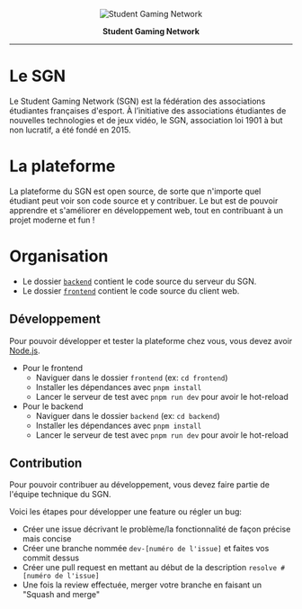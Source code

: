 <p align="center">
<img src="https://user-images.githubusercontent.com/4563971/120888136-049e2880-c5f7-11eb-81bd-25706d1944a2.png" alt="Student Gaming Network" />
</p>

<p align="center">
<b>Student Gaming Network</b>
</p>

---

# Le SGN

Le Student Gaming Network (SGN) est la fédération des associations étudiantes françaises d'esport. À l’initiative des
associations étudiantes de nouvelles technologies et de jeux vidéo, le SGN, association loi 1901 à but non lucratif, a été fondé en 2015.


# La plateforme

La plateforme du SGN est open source, de sorte que n'importe quel étudiant peut voir son code source et y contribuer.
Le but est de pouvoir apprendre et s'améliorer en développement web, tout en contribuant à un projet moderne et fun !


# Organisation

- Le dossier [`backend`](https://github.com/StudentGamingNetwork/website/tree/master/backend) contient le code source du serveur du SGN.
- Le dossier [`frontend`](https://github.com/StudentGamingNetwork/website/tree/master/frontend) contient le code source du client web.


## Développement

Pour pouvoir développer et tester la plateforme chez vous, vous devez avoir [Node.js](https://nodejs.org/en/).

- Pour le frontend
  - Naviguer dans le dossier `frontend` (ex: `cd frontend`)
  - Installer les dépendances avec `pnpm install`
  - Lancer le serveur de test avec `pnpm run dev` pour avoir le hot-reload
- Pour le backend
  - Naviguer dans le dossier `backend` (ex: `cd backend`)
  - Installer les dépendances avec `pnpm install`
  - Lancer le serveur de test avec `pnpm run dev` pour avoir le hot-reload


## Contribution

Pour pouvoir contribuer au développement, vous devez faire partie de l'équipe technique du SGN.

Voici les étapes pour développer une feature ou régler un bug:
- Créer une issue décrivant le problème/la fonctionnalité de façon précise mais concise
- Créer une branche nommée `dev-[numéro de l'issue]` et faites vos commit dessus
- Créer une pull request en mettant au début de la description `resolve #[numéro de l'issue]`
- Une fois la review effectuée, merger votre branche en faisant un "Squash and merge"
